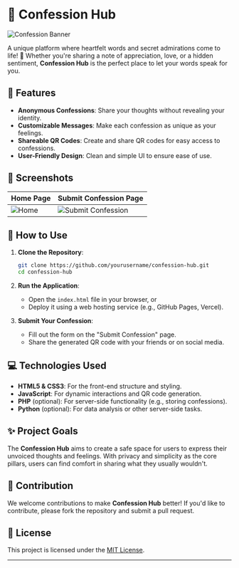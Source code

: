 # 💌 Confession Hub

![Confession Banner](https://via.placeholder.com/800x200.png?text=Confession+Hub)

A unique platform where heartfelt words and secret admirations come to life! 🌟 Whether you're sharing a note of appreciation, love, or a hidden sentiment, **Confession Hub** is the perfect place to let your words speak for you.

## 🌟 Features

- **Anonymous Confessions**: Share your thoughts without revealing your identity.
- **Customizable Messages**: Make each confession as unique as your feelings.
- **Shareable QR Codes**: Create and share QR codes for easy access to confessions.
- **User-Friendly Design**: Clean and simple UI to ensure ease of use.

## 📸 Screenshots

| Home Page  | Submit Confession Page |
|------------|-------------------------|
| ![Home](https://via.placeholder.com/400x250.png?text=Home+Page) | ![Submit Confession](https://via.placeholder.com/400x250.png?text=Submit+Confession+Page) |

## 🚀 How to Use

1. **Clone the Repository**:
   ```bash
   git clone https://github.com/yourusername/confession-hub.git
   cd confession-hub
   ```

2. **Run the Application**:
   - Open the `index.html` file in your browser, or
   - Deploy it using a web hosting service (e.g., GitHub Pages, Vercel).

3. **Submit Your Confession**:
   - Fill out the form on the "Submit Confession" page.
   - Share the generated QR code with your friends or on social media.

## 💻 Technologies Used

- **HTML5 & CSS3**: For the front-end structure and styling.
- **JavaScript**: For dynamic interactions and QR code generation.
- **PHP** (optional): For server-side functionality (e.g., storing confessions).
- **Python** (optional): For data analysis or other server-side tasks.

## ✨ Project Goals

The **Confession Hub** aims to create a safe space for users to express their unvoiced thoughts and feelings. With privacy and simplicity as the core pillars, users can find comfort in sharing what they usually wouldn't.

## 🤝 Contribution

We welcome contributions to make **Confession Hub** better! If you'd like to contribute, please fork the repository and submit a pull request.

## 📝 License

This project is licensed under the [MIT License](LICENSE).

---

